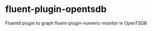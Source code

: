fluent-plugin-opentsdb
======================

Fluentd plugin to graph fluent-plugin-numeric-monitor in OpenTSDB